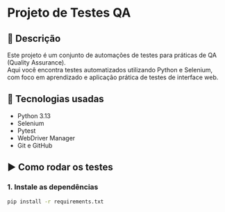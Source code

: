 # Projeto de Testes QA

## 🧪 Descrição
Este projeto é um conjunto de automações de testes para práticas de QA (Quality Assurance).  
Aqui você encontra testes automatizados utilizando Python e Selenium, com foco em aprendizado e aplicação prática de testes de interface web.

## 🚀 Tecnologias usadas
- Python 3.13  
- Selenium  
- Pytest  
- WebDriver Manager  
- Git e GitHub

## ▶️ Como rodar os testes

### 1. Instale as dependências
```bash
pip install -r requirements.txt

